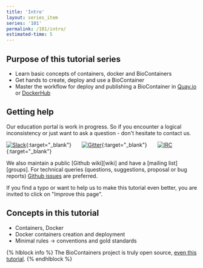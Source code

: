 ```yaml
---
title: 'Intro'
layout: series_item
series: '101'
permalink: /101/intro/
estimated-time: 5
---
```


Purpose of this tutorial series
-------------------------------

* Learn basic concepts of containers, docker and BioContainers
* Get hands to create, deploy and use a BioContainer
* Master the workflow for deploy and publishing a BioContainer in [Quay.io](https://quay.io/organization/biocontainers) or [DockerHub](https://hub.docker.com/u/biocontainers/)

Getting help
------------

Our education portal is work in progress. So if you encounter a logical inconsistency or just want to ask a question - don't hesitate to contact us.

[![Slack](https://img.shields.io/badge/slack-join%20chat-ff69b4.svg)](https://biocontainers.slack.com){:target="_blank"} &nbsp; &nbsp; &nbsp; [![Gitter](https://badges.gitter.im/BioJS.png)](https://gitter.im/biocontainers/Lobby){:target="_blank"}  &nbsp; &nbsp; &nbsp;   [![IRC](https://img.shields.io/badge/irc-%23BioContainers-yellow.svg)](https://kiwiirc.com/client/irc.freenode.net/BioContainers){:target="_blank"}

We also maintain a public [Github wiki][wiki] and have a [mailing list][groups].
For technical queries (questions, suggestions, proposal or bug reports) [Github issues](https://github.com/BioContainers/BioContainers/issues) are preferred.

If you find a typo or want to help us to make this tutorial even better, you are invited to click on "Improve this page".

[gitter]: https://gitter.im/biocontainers/Lobby
[containers issue]: https://github.com/BioContainers/containers/issues
[specification issue]: https://github.com/BioContainers/specs/issues

Concepts in this tutorial
------------------------

* Containers, Docker
* Docker containers creation and deployment
* Minimal rules -> conventions and gold standards

{% hlblock info %}
The BioContainers project is truly open source, [even this tutorial](https://github.com/BioContainers/edu/blob/master/series/101/10_intro.md).
{% endhlblock %}
